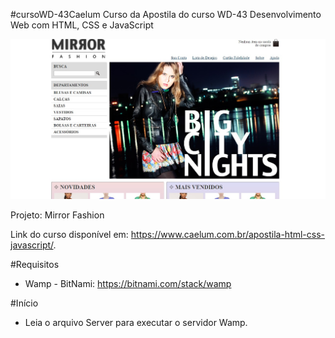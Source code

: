#cursoWD-43Caelum
Curso da Apostila do curso WD-43 Desenvolvimento Web com HTML, CSS e JavaScript

![alt tag](https://github.com/karenyov/cursoWD-43Caelum/blob/master/home.jpg)

Projeto: Mirror Fashion

Link do curso disponível em: https://www.caelum.com.br/apostila-html-css-javascript/.

#Requisitos
* Wamp - BitNami: https://bitnami.com/stack/wamp

#Início
* Leia o arquivo Server para executar o servidor Wamp. 

